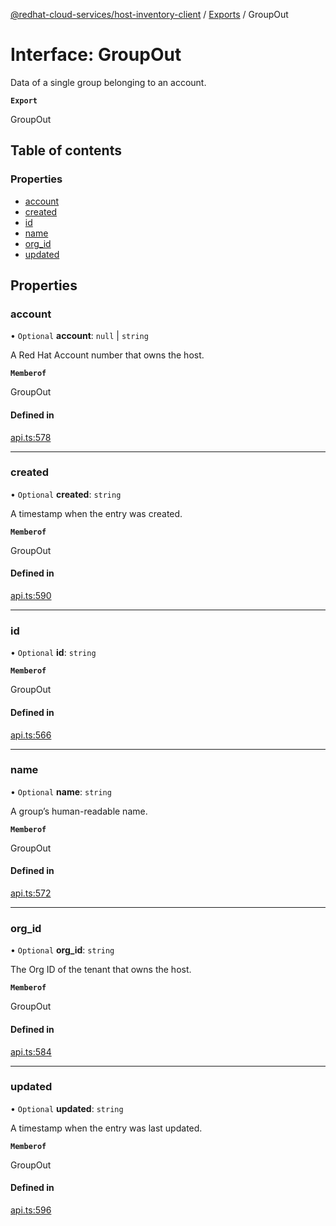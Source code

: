 [@redhat-cloud-services/host-inventory-client](../README.md) / [Exports](../modules.md) / GroupOut

# Interface: GroupOut

Data of a single group belonging to an account.

**`Export`**

GroupOut

## Table of contents

### Properties

- [account](GroupOut.md#account)
- [created](GroupOut.md#created)
- [id](GroupOut.md#id)
- [name](GroupOut.md#name)
- [org\_id](GroupOut.md#org_id)
- [updated](GroupOut.md#updated)

## Properties

### account

• `Optional` **account**: ``null`` \| `string`

A Red Hat Account number that owns the host.

**`Memberof`**

GroupOut

#### Defined in

[api.ts:578](https://github.com/RedHatInsights/javascript-clients/blob/main/packages/host-inventory/api.ts#L578)

___

### created

• `Optional` **created**: `string`

A timestamp when the entry was created.

**`Memberof`**

GroupOut

#### Defined in

[api.ts:590](https://github.com/RedHatInsights/javascript-clients/blob/main/packages/host-inventory/api.ts#L590)

___

### id

• `Optional` **id**: `string`

**`Memberof`**

GroupOut

#### Defined in

[api.ts:566](https://github.com/RedHatInsights/javascript-clients/blob/main/packages/host-inventory/api.ts#L566)

___

### name

• `Optional` **name**: `string`

A group’s human-readable name.

**`Memberof`**

GroupOut

#### Defined in

[api.ts:572](https://github.com/RedHatInsights/javascript-clients/blob/main/packages/host-inventory/api.ts#L572)

___

### org\_id

• `Optional` **org\_id**: `string`

The Org ID of the tenant that owns the host.

**`Memberof`**

GroupOut

#### Defined in

[api.ts:584](https://github.com/RedHatInsights/javascript-clients/blob/main/packages/host-inventory/api.ts#L584)

___

### updated

• `Optional` **updated**: `string`

A timestamp when the entry was last updated.

**`Memberof`**

GroupOut

#### Defined in

[api.ts:596](https://github.com/RedHatInsights/javascript-clients/blob/main/packages/host-inventory/api.ts#L596)
